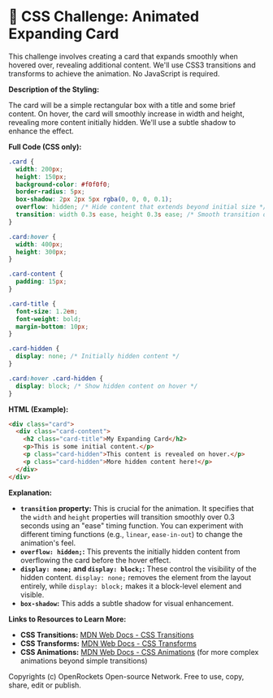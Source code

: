 # 🐞 CSS Challenge:  Animated Expanding Card


This challenge involves creating a card that expands smoothly when hovered over, revealing additional content. We'll use CSS3 transitions and transforms to achieve the animation.  No JavaScript is required.

**Description of the Styling:**

The card will be a simple rectangular box with a title and some brief content. On hover, the card will smoothly increase in width and height, revealing more content initially hidden.  We'll use a subtle shadow to enhance the effect.

**Full Code (CSS only):**

```css
.card {
  width: 200px;
  height: 150px;
  background-color: #f0f0f0;
  border-radius: 5px;
  box-shadow: 2px 2px 5px rgba(0, 0, 0, 0.1);
  overflow: hidden; /* Hide content that extends beyond initial size */
  transition: width 0.3s ease, height 0.3s ease; /* Smooth transition on hover */
}

.card:hover {
  width: 400px;
  height: 300px;
}

.card-content {
  padding: 15px;
}

.card-title {
  font-size: 1.2em;
  font-weight: bold;
  margin-bottom: 10px;
}

.card-hidden {
  display: none; /* Initially hidden content */
}

.card:hover .card-hidden {
  display: block; /* Show hidden content on hover */
}
```

**HTML (Example):**

```html
<div class="card">
  <div class="card-content">
    <h2 class="card-title">My Expanding Card</h2>
    <p>This is some initial content.</p>
    <p class="card-hidden">This content is revealed on hover.</p>
    <p class="card-hidden">More hidden content here!</p>
  </div>
</div>
```


**Explanation:**

* **`transition` property:** This is crucial for the animation.  It specifies that the `width` and `height` properties will transition smoothly over 0.3 seconds using an "ease" timing function.  You can experiment with different timing functions (e.g., `linear`, `ease-in-out`) to change the animation's feel.
* **`overflow: hidden;`:** This prevents the initially hidden content from overflowing the card before the hover effect.
* **`display: none;` and `display: block;`:** These control the visibility of the hidden content.  `display: none;` removes the element from the layout entirely, while `display: block;` makes it a block-level element and visible.
* **`box-shadow`:** This adds a subtle shadow for visual enhancement.


**Links to Resources to Learn More:**

* **CSS Transitions:** [MDN Web Docs - CSS Transitions](https://developer.mozilla.org/en-US/docs/Web/CSS/transition)
* **CSS Transforms:** [MDN Web Docs - CSS Transforms](https://developer.mozilla.org/en-US/docs/Web/CSS/transform)
* **CSS Animations:** [MDN Web Docs - CSS Animations](https://developer.mozilla.org/en-US/docs/Web/CSS/animation) (for more complex animations beyond simple transitions)


Copyrights (c) OpenRockets Open-source Network. Free to use, copy, share, edit or publish.

